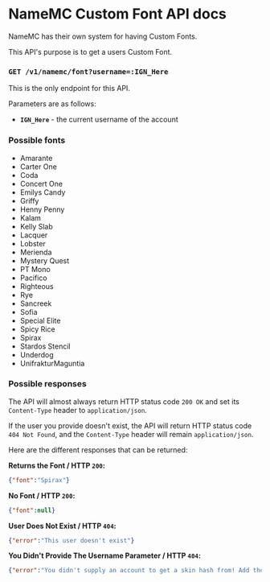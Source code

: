 # NameMC Custom Font API docs
NameMC has their own system for having Custom Fonts.

This API's purpose is to get a users Custom Font.

### `GET /v1/namemc/font?username=:IGN_Here`
This is the only endpoint for this API.

Parameters are as follows:
- **`IGN_Here`** - the current username of the account
### Possible fonts
- Amarante
- Carter One
- Coda
- Concert One
- Emilys Candy
- Griffy
- Henny Penny
- Kalam
- Kelly Slab
- Lacquer
- Lobster
- Merienda
- Mystery Quest
- PT Mono
- Pacifico
- Righteous
- Rye
- Sancreek
- Sofia
- Special Elite
- Spicy Rice
- Spirax
- Stardos Stencil
- Underdog
- UnifrakturMaguntia

### Possible responses

The API will almost always return HTTP status code `200 OK` and set its `Content-Type` header to `application/json`.

If the user you provide doesn't exist, the API will return HTTP status code `404 Not Found`, and the `Content-Type` header will remain `application/json`.

Here are the different responses that can be returned:

**Returns the Font / HTTP `200`:**
```json
{"font":"Spirax"}
```

**No Font / HTTP `200`:**
```json
{"font":null}
```

**User Does Not Exist / HTTP `404`:**
```json
{"error":"This user doesn't exist"}
```

**You Didn't Provide The Username Parameter / HTTP `404`:**
```json
{"error":"You didn't supply an account to get a skin hash from! Add the parameter ?username=IGN_HERE."}
```

